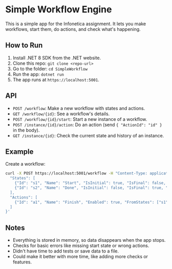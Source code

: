 # Simple Workflow Engine

This is a simple app for the Infonetica assignment. It lets you make workflows, start them, do actions, and check what's happening.

## How to Run
1. Install .NET 8 SDK from the .NET website.
2. Clone this repo: `git clone <repo-url>`
3. Go to the folder: `cd SimpleWorkflow`
4. Run the app: `dotnet run`
5. The app runs at `https://localhost:5001`.

## API
- `POST /workflow`: Make a new workflow with states and actions.
- `GET /workflow/{id}`: See a workflow's details.
- `POST /workflow/{id}/start`: Start a new instance of a workflow.
- `POST /instance/{id}/action`: Do an action (send `{ "ActionId": "id" }` in the body).
- `GET /instance/{id}`: Check the current state and history of an instance.

## Example
Create a workflow:
```bash
curl -X POST https://localhost:5001/workflow -H "Content-Type: application/json" -d '{
  "States": [
    {"Id": "s1", "Name": "Start", "IsInitial": true, "IsFinal": false, "Enabled": true},
    {"Id": "s2", "Name": "Done", "IsInitial": false, "IsFinal": true, "Enabled": true}
  ],
  "Actions": [
    {"Id": "a1", "Name": "Finish", "Enabled": true, "FromStates": ["s1"], "ToState": "s2"}
  ]
}'
```

## Notes
- Everything is stored in memory, so data disappears when the app stops.
- Checks for basic errors like missing start state or wrong actions.
- Didn't have time to add tests or save data to a file.
- Could make it better with more time, like adding more checks or features.